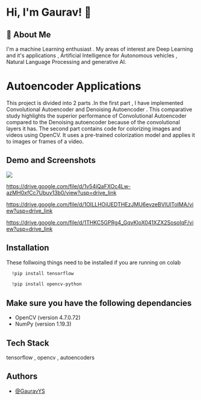 
# Hi, I'm Gaurav! 👋


## 🚀 About Me
I'm a machine Learning enthusiast . My areas of interest are Deep Learning and it's applications , Artificial Intelligence for Autonomous vehicles , Natural Language Processing and generative AI.

# Autoencoder Applications

This project is divided into 2 parts .In the first part , I have implemented Convolutional Autoencoder and Denoising Autoencoder . This comparative study highlights the superior performance of Convolutional Autoencoder compared to the Denoising autoencoder because of the convolutional layers it has. The second part contains code for colorizing images and videos using OpenCV. It uses a pre-trained colorization model and applies it to images or frames of a video.

## Demo and Screenshots

![ ](https://github.com/GauravYS/Autoencoder-Applications/assets/116845183/3ce65183-5605-45e8-a35e-a443360f841e)


https://drive.google.com/file/d/1v54iQaFXOc4Lw-azMH0xfCc7Ubuv13b0/view?usp=drive_link

https://drive.google.com/file/d/1OILLHOiUEDTHEzJMU6evzeBVlUlToIMA/view?usp=drive_link

https://drive.google.com/file/d/1THKC5GPRg4_GqyKloX041XZX2SosoIqF/view?usp=drive_link
## Installation

These follwoing things need to be installed if you are running on colab 

```bash
  !pip install tensorflow
```
```bash
  !pip install opencv-python
```

## Make sure you have the following dependancies 

- OpenCV (version 4.7.0.72)
- NumPy (version 1.19.3)
## Tech Stack 

tensorflow , opencv , autoencoders


## Authors

- [@GauravYS](https://github.com/GauravYS)

